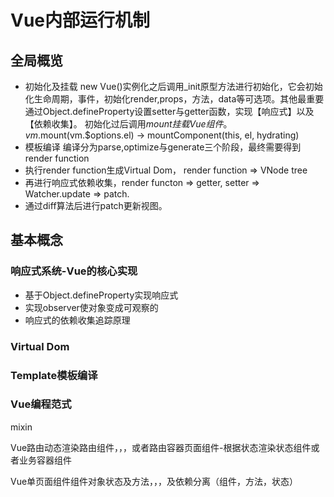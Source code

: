 # Vue内部运行机制

## 全局概览
- 初始化及挂载
  new Vue()实例化之后调用_init原型方法进行初始化，它会初始化生命周期，事件，初始化render,props，方法，data等可选项。其他最重要通过Object.defineProperty设置setter与getter函数，实现【响应式】以及【依赖收集】。
  初始化过后调用$mount挂载Vue组件。 vm.$mount(vm.$options.el) -> mountComponent(this, el, hydrating)
- 模板编译
  编译分为parse,optimize与generate三个阶段，最终需要得到render function
- 执行render function生成Virtual Dom， render function => VNode tree
- 再进行响应式依赖收集，render functon => getter, setter => Watcher.update => patch.
- 通过diff算法后进行patch更新视图。

## 基本概念
### 响应式系统-Vue的核心实现
- 基于Object.defineProperty实现响应式
- 实现observer使对象变成可观察的
- 响应式的依赖收集追踪原理
### Virtual Dom
### Template模板编译



### Vue编程范式
mixin


Vue路由动态渲染路由组件，，，或者路由容器页面组件-根据状态渲染状态组件或者业务容器组件


Vue单页面组件组件对象状态及方法，，，及依赖分离（组件，方法，状态）